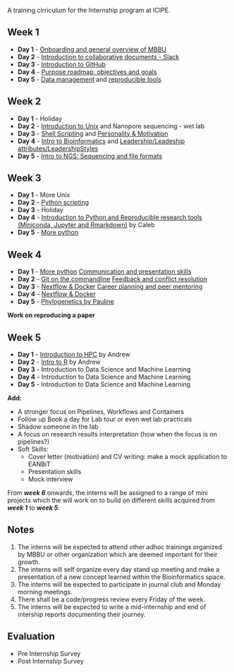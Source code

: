 A training cirriculum for the Internship program at ICIPE.

## Week 1
- **Day 1** - [Onboarding and general overview of MBBU](https://github.com/mbbu/Onboarding)
- **Day 2** - [Introduction to collaborative documents - Slack](https://slack.com/intl/en-ke/help/categories/360000049063)
- **Day 3** - [Introduction to GitHub](https://github.com/eanbit-rt/IntroductoryGit)
- **Day 4** - [Purpose roadmap, objectives and goals](https://mozilla.github.io/open-leadership-training-series/articles/opening-your-project/start-your-project-roadmap/)
- **Day 5** - [Data management](https://docs.google.com/presentation/d/18ldedgpdM9S1ve_Gw9JRRvXZmssZALXfapOAkvYjCU4/edit#slide=id.p1) and 
[reproducible tools](https://docs.google.com/presentation/d/1LmkXr3SALatzwHqJ3SaZne8Mkq-f2DW_lA5xvHpE7T8/edit#slide=id.g4d83735816_0_0)

## Week 2
- **Day 1** - Holiday
- **Day 2** - [Introduction to Unix](https://swcarpentry.github.io/shell-novice/) and Nanopore sequencing - wet lab
- **Day 3** - [Shell Scripting](https://github.com/mbbu/training-materials-and-resources/blob/main/Exercises/sh_scripting.md) and [Personality & Motivation](https://github.com/mbbu/training-materials-and-resources/blob/main/Soft_Skills/session_1_PersonalityMotivation.pdf)
- **Day 4** - [Intro to Bioinformatics](https://docs.google.com/presentation/d/1K74KqskOQwuO5g7r65lqj5KTfB3ETeyuvMSiHS9I1bc/edit#slide=id.p) and [Leadership/Leadeship attributes/LeadershipStyles](https://github.com/mbbu/training-materials-and-resources/blob/main/Soft_Skills/session2_LeadershipAttributes.pdf)
- **Day 5** - [Intro to NGS: Sequencing and file formats](https://www.vula.uct.ac.za/access/content/group/85f4dc42-4fd6-43a0-bbd7-7be6b6729b1f/Module%205%3A%20Genomics/Session%201/Module5_Session1.pdf)

## Week 3
- **Day 1** - More Unix
- **Day 2** - [Python scripting](https://github.com/mbbu/training-materials-and-resources/blob/main/Exercises/py_scripting.md)
- **Day 3** - Holiday
- **Day 4** - [Introduction to Python and Reproducible research tools (Miniconda, Jupyter and Rmarkdown)](https://github.com/kipkurui/Python4Bioinformatics) by Caleb
- **Day 5** - [More python](https://swcarpentry.github.io/python-novice-inflammation/)

## Week 4
- **Day 1** - [More python](https://swcarpentry.github.io/python-novice-inflammation/) [Communication and presentation skills](https://github.com/mbbu/training-materials-and-resources/blob/main/Soft_Skills/session4_communicationandpresentationskills.pdf)
- **Day 2** - [Git on the commandline](https://github.com/eanbit-rt/IntroductoryGit) [Feedback and conflict resolution](https://github.com/mbbu/training-materials-and-resources/blob/main/Soft_Skills/session5_feedbackandconflictresolution.pdf)
- **Day 3** - [Nextflow & Docker](https://docs.google.com/presentation/d/1Bdg5Cwfqsrt3n7UAA8n6PqnRLkN0NgwPTzJYwS47cDI/edit#slide=id.ge4784a2f73_1_135) [Career planning and peer mentoring](https://github.com/mbbu/training-materials-and-resources/blob/main/Soft_Skills/session6_careerplanningandpeermentoring.pdf)
- **Day 4** - [Nextflow & Docker](https://github.com/eanbit-rt/Workflows_and_package_management/blob/master/Nextflow%20and%20docker%20and%20singularity.md)
- **Day 5** - [Phylogenetics by Pauline](https://github.com/mbbu/training-materials-and-resources/blob/main/Phylogenetics_resources/Phylogenetics_handout%209.pdf)

**Work on reproducing a paper**

## Week 5
- **Day 1** - [Introduction to HPC](https://github.com/mbbu/HPC_Training) by Andrew
- **Day 2** - [Intro to R](https://datacarpentry.org/R-ecology-lesson/01-intro-to-r.html) by Andrew
- **Day 3** - Introduction to Data Science and Machine Learning 
- **Day 4** - Introduction to Data Science and Machine Learning 
- **Day 5** - Introduction to Data Science and Machine Learning

**Add:**
- A stronger focus on Pipelines, Workflows and Containers
- Follow up Book a day for Lab tour or even wet lab practicals 
- Shadow someone in the lab
- A focus on research results interpretation (how when the focus is on pipelines?)
- Soft Skills:
    - Cover letter (motivation) and CV writing: make a mock application to EANBiT
    - Presentation skills
    - Mock interview 
    
From _**week 6**_ onwards, the interns will be assigned to a range of mini projects which the will work on to build 
on different skills acquired from _**week 1**_ to _**week 5**_.

## Notes
1. The interns will be expected to attend other adhoc trainings organized by MBBU or other organization which are deemed important for their growth.
2. The interns will self organize every day stand up meeting and make a presentation of a new concept learned within the Bioinformatics space.
3. The interns will be expected to participate in journal club  and Monday morning meetings.
4. There shall be a code/progress review every Friday of the week.
5. The interns will be expected to write a mid-internship and end of intership reports documenting their journey.

## Evaluation
- Pre Internship Survey
- Post Internship Survey
